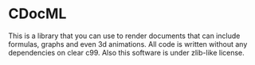 # CDocML
This is a library that you can use to render documents that can include formulas, graphs and even 3d animations. All code is written without any dependencies on clear c99. Also this software is under zlib-like license.
